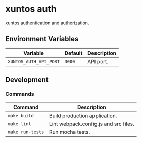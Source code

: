 # xuntos auth

xuntos authentication and authorization.

## Environment Variables

| Variable | Default | Description |
|--|--|--|
| `XUNTOS_AUTH_API_PORT` | `3000` | API port. |

## Development

### Commands

| Command | Description |
|--|--|
| `make build` | Build production application. |
| `make lint` | Lint webpack.config.js and src files. |
| `make run-tests` | Run mocha tests. |
